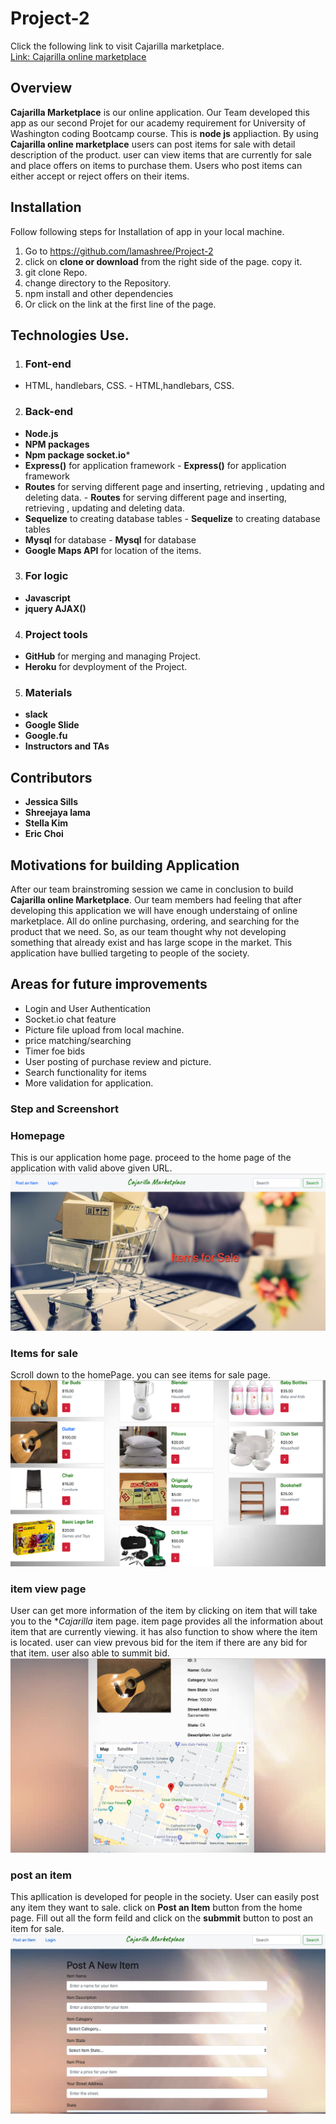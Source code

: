 # Project-2
Click the following link to visit Cajarilla marketplace. <br>
[Link: Cajarilla online marketplace](https://cajarilla-marketplace.herokuapp.com/)
## Overview
**Cajarilla Marketplace** is our online application. Our Team developed this app as our second Projet for our academy requirement for University of Washington coding Bootcamp course. This is **node js** appliaction. By using **Cajarilla online marketplace** users can post items for sale with detail description of the product. user can view items that are currently for sale and place offers on items to purchase them. Users who post items can either accept or reject offers on their items.

## Installation
Follow following steps for Installation of app in your local machine.
1. Go to <https://github.com/lamashree/Project-2>
2. click on **clone or download** from the right side of the page. copy it.
3. git clone Repo.
4. change directory to the Repository.
5. npm install and other dependencies
6. Or click on the link at the first line of the page.

## Technologies Use.
1. ### Font-end
- HTML, handlebars, CSS.	- HTML,handlebars, CSS.


2. ### Back-end
- **Node.js**
- **NPM packages**
- **Npm package socket.io***
- **Express()** for application framework	- **Express()** for application framework
- **Routes** for serving different page and inserting, retrieving , updating and deleting data.	- **Routes** for serving different page and inserting, retrieving , updating and deleting data.
- **Sequelize** to creating database tables	- **Sequelize** to creating database tables
- **Mysql** for database	- **Mysql** for database
- **Google Maps API** for location of the items.
3. ### For logic	
- **Javascript**
- **jquery AJAX()**
4. ### Project tools
- **GitHub** for merging and managing Project.
- **Heroku** for devployment of the Project.
5. ### Materials 
 - **slack**
 - **Google Slide**
 - **Google.fu**
 - **Instructors and TAs**

## Contributors
- **Jessica Sills**
- **Shreejaya lama**
- **Stella Kim**
- **Eric Choi**

## Motivations for building Application
After our team brainstroming session we came in conclusion to build **Cajarilla online Marketplace**. Our team members had feeling that after developing this application  we will have enough understaing of online marketplace. All do online purchasing, ordering, and searching for the product that we need. So, as our team thought why not developing something that already exist and has large scope in the market. This application have bullied targeting to people of the society. 

## Areas for future improvements
- Login and User Authentication
-  Socket.io chat feature
- Picture file upload from local machine.
- price matching/searching
- Timer foe bids
- User posting of purchase review and picture.
- Search functionality for items
- More validation for application.
      
### Step and Screenshort 

 ### Homepage
This is our application home page. proceed to the home page of the application with valid above given URL.
 ![home page](/public/images/Image1.png)
### Items for sale
 Scroll down to the homePage. you can see items for sale page. <br>
 ![items for sale page](/public/images/image2.png)

### item view page
User can get more information of the item by clicking on item that will take you to the  **Cajarilla* item page. item page provides all the information about item that are currently viewing. it has also function to show where the item is located. user can view prevous bid for the item if there are any bid for that item. user also able to summit bid.<br>
 ![item iformatiom page](/public/images/image3.png)

### post an item
This apllication is developed for people in the society. User can easily post any item they want to sale. click on **Post an Item** button from the home page. Fill out all the form feild and click on the **submmit** button to post an item for sale. <br>
 ![post an item page](/public/images/image3.jpg)
